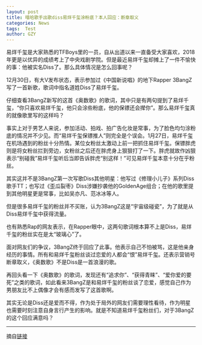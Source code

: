 ```yaml
---
layout: post
title: 嘻哈歌手出歌diss易烊千玺涂粉底？本人回应：断章取义
categories: News
tags:  Test
author: GZY
---
```


易烊千玺是大家熟悉的TFBoys里的一员，自从出道以来一直备受大家喜欢，2018年更是以优异的成绩考上了中央戏剧学院。但是最近易烊千玺却摊上了一件不愉快的事：他被实名Diss了。那么具体情况是怎么回事呢？

12月30日，有大V发布状态，表示参加过《中国新说唱》的地下Rapper 3BangZ写了一首新歌，歌词中指名道姓Diss了易烊千玺。

仔细查看3BangZ新写的这首《奥数歌》的歌词，其中只是有两句提到了易烊千玺，“你只喜欢易烊千玺，他只会涂些粉底，他的保镖还会撵你”。那么易烊千玺真的就像歌里写的这样吗？

事实上对于男艺人来说，参加活动、拍戏、拍广告化妆是常事，为了脸色均匀涂粉底的情况并不少见。而“易烊千玺保镖推人”则完全是个误会。1月27日，易烊千玺在机场遇到的粉丝十分热情。某位女粉丝太激动上前一把抓住易烊千玺。保镖胖虎则是将女粉丝拦到旁边，女粉丝之后还在胖虎身上狠狠打了一下。胖虎就故作凶狠表示“别碰我”易烊千玺听后当即告诉胖虎“别这样！”可见易烊千玺本意十分在乎粉丝。

其实这并不是3BangZ第一次写歌Diss其他明星：他写过《修理小儿子》系列Diss歌手TT；也写过《歪瓜裂枣》Diss涉嫌抄袭他的GoldenAge组合；在他的歌里提到其他明星更是常事，比如吴亦凡、范冰冰等人。

但是很多易烊千玺的粉丝并不买账，认为3BangZ这是“宇宙级碰瓷”，为了就是从Diss易烊千玺中获得流量。

也有熟悉Rap的网友表示，在Rapper眼中，这两句歌词根本算不上是Diss，易烊千玺的粉丝实在是太“玻璃心”了。

面对网友们的争议，3BangZ终于回应了此事。他表示自己不怕被骂，这是他亲身经历的事情。所有和易烊千玺粉丝谈过恋爱的人都会“恨”易烊千玺。还表示营销号断章取义，《奥数歌》不是Diss是一首浪漫的歌。

再回头看一下《奥数歌》的歌词，发现还有“追求你”、“获得青睐”、“爱你爱的要死”之类的歌词，如此看来3BangZ是和易烊千玺的粉丝谈了恋爱，感觉自己作为男朋友比不上偶像才会有感而发写了这首歌啊。

其实无论是Diss还是爱而不得，作为处于局外的网友们需要理性看待，作为明星也需要时刻注意自身言行产生的影响。就是不知道易烊千玺粉丝们，对于3BangZ的这个回应满意吗？

*****

摘自[链接](http://new.qq.com/omn/20190131/20190131A0B4VL.html)